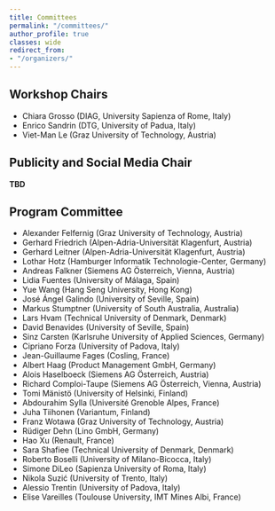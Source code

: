 ```yaml
---
title: Committees
permalink: "/committees/"
author_profile: true
classes: wide
redirect_from:
- "/organizers/"
---
```


## Workshop Chairs
* Chiara Grosso (DIAG, University Sapienza of Rome, Italy)
* Enrico Sandrin (DTG, University of Padua, Italy)
* Viet-Man Le (Graz University of Technology, Austria)
  
## Publicity and Social Media Chair
**TBD**
<!--* Irene Campo Gay (Technical University of Denmark, Denmark)-->

## Program Committee
* Alexander Felfernig (Graz University of Technology, Austria)
* Gerhard Friedrich (Alpen-Adria-Universität Klagenfurt, Austria)
* Gerhard Leitner (Alpen-Adria-Universität Klagenfurt, Austria)
* Lothar Hotz (Hamburger Informatik Technologie-Center, Germany)
* Andreas Falkner (Siemens AG Österreich, Vienna, Austria)
* Lidia Fuentes (University of Málaga, Spain)
* Yue Wang (Hang Seng University, Hong Kong)
* José Ángel Galindo (University of Seville, Spain)
* Markus Stumptner (University of South Australia, Australia)
* Lars Hvam (Technical University of Denmark, Denmark)
* David Benavides (University of Seville, Spain)
* Sinz Carsten (Karlsruhe University of Applied Sciences, Germany)
* Cipriano Forza (University of Padova, Italy)
* Jean-Guillaume Fages (Cosling, France)
* Albert Haag (Product Management GmbH, Germany)
* Alois Haselboeck (Siemens AG Österreich, Austria)
* Richard Comploi-Taupe (Siemens AG Österreich, Vienna, Austria)
* Tomi Mänistö (University of Helsinki, Finland)
* Abdourahim Sylla (Université Grenoble Alpes, France)
* Juha Tiihonen (Variantum, Finland)
* Franz Wotawa (Graz University of Technology, Austria)
* Rüdiger Dehn (Lino GmbH, Germany)
* Hao Xu (Renault, France)
* Sara Shafiee (Technical University of Denmark, Denmark)
* Roberto Boselli (University of Milano-Bicocca, Italy)
* Simone DiLeo (Sapienza University of Roma, Italy)
* Nikola Suzić (University of Trento, Italy)
* Alessio Trentin (University of Padova, Italy)
* Elise Vareilles (Toulouse University, IMT Mines Albi, France)


<!-- * 
* Ángel Jesús Varela Vaca, University of Seville, Spain
* Sara Shafiee, Technical University of Denmark, Denmark
* Tomas Axling, Tacton, Sweden
* Jean-Guillaume Fages, Cosling, France
* Mónica Pinto, University of Málaga, Spain
* Inmaculada Ayala, University of Málaga, Spain 



Declined invitations:
* Thorsten Krebs, Encoway, Germany
* Michel Aldanondo

-->
